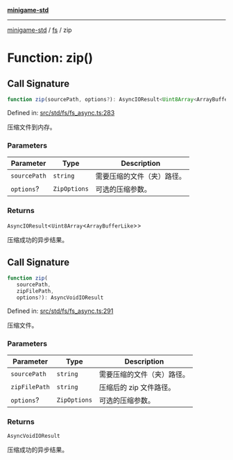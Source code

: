 [**minigame-std**](../../../README.md)

***

[minigame-std](../../../README.md) / [fs](../README.md) / zip

# Function: zip()

## Call Signature

```ts
function zip(sourcePath, options?): AsyncIOResult<Uint8Array<ArrayBufferLike>>
```

Defined in: [src/std/fs/fs\_async.ts:283](https://github.com/JiangJie/minigame-std/blob/8c5db4b9c3dabb4d0435a493922f29b60a730f0d/src/std/fs/fs_async.ts#L283)

压缩文件到内存。

### Parameters

| Parameter | Type | Description |
| ------ | ------ | ------ |
| `sourcePath` | `string` | 需要压缩的文件（夹）路径。 |
| `options`? | `ZipOptions` | 可选的压缩参数。 |

### Returns

`AsyncIOResult`\<`Uint8Array`\<`ArrayBufferLike`\>\>

压缩成功的异步结果。

## Call Signature

```ts
function zip(
   sourcePath, 
   zipFilePath, 
   options?): AsyncVoidIOResult
```

Defined in: [src/std/fs/fs\_async.ts:291](https://github.com/JiangJie/minigame-std/blob/8c5db4b9c3dabb4d0435a493922f29b60a730f0d/src/std/fs/fs_async.ts#L291)

压缩文件。

### Parameters

| Parameter | Type | Description |
| ------ | ------ | ------ |
| `sourcePath` | `string` | 需要压缩的文件（夹）路径。 |
| `zipFilePath` | `string` | 压缩后的 zip 文件路径。 |
| `options`? | `ZipOptions` | 可选的压缩参数。 |

### Returns

`AsyncVoidIOResult`

压缩成功的异步结果。
